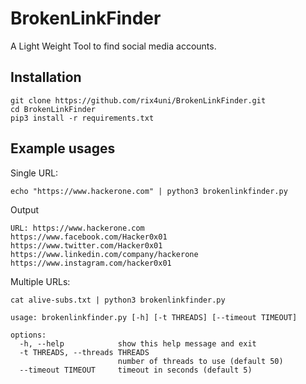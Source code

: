 # BrokenLinkFinder

A Light Weight Tool to find social media accounts.

## Installation
```
git clone https://github.com/rix4uni/BrokenLinkFinder.git
cd BrokenLinkFinder
pip3 install -r requirements.txt
```

## Example usages

Single URL:
```
echo "https://www.hackerone.com" | python3 brokenlinkfinder.py
```

Output
```
URL: https://www.hackerone.com
https://www.facebook.com/Hacker0x01
https://www.twitter.com/Hacker0x01
https://www.linkedin.com/company/hackerone
https://www.instagram.com/hacker0x01
```

Multiple URLs:
```
cat alive-subs.txt | python3 brokenlinkfinder.py
```

```
usage: brokenlinkfinder.py [-h] [-t THREADS] [--timeout TIMEOUT]

options:
  -h, --help            show this help message and exit
  -t THREADS, --threads THREADS
                        number of threads to use (default 50)
  --timeout TIMEOUT     timeout in seconds (default 5)
  ```
